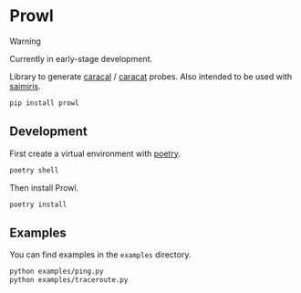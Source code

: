 # Prowl

> [!WARNING]
> Currently in early-stage development.

Library to generate [caracal](https://github.com/dioptra-io/caracal) / [caracat](https://github.com/maxmouchet/caracat) probes. Also intended to be used with [saimiris](https://github.com/nxthdr/saimiris).

```bash
pip install prowl
```

## Development

First create a virtual environment with [poetry](https://python-poetry.org/).

```bash
poetry shell
```

Then install Prowl.

```bash
poetry install
```

## Examples

You can find examples in the `examples` directory.

```bash
python examples/ping.py
python examples/traceroute.py
```
